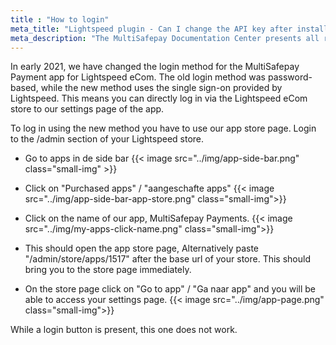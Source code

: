 ```yaml
---
title : "How to login"
meta_title: "Lightspeed plugin - Can I change the API key after installation? - MultiSafepay Docs"
meta_description: "The MultiSafepay Documentation Center presents all relevant information about our Plugins and API. You can also find support pages for payment methods, tools and general questions as well as the contact details of our Support and Integration Teams."
---
```


In early 2021, we have changed the login method for the MultiSafepay Payment app for Lightspeed eCom. The old login method was password-based, while the new method uses the single sign-on provided by Lightspeed. This means you can directly log in via the Lightspeed eCom store to our settings page of the app.

To log in using the new method you have to use our app store page. Login to the /admin section of your Lightspeed store. 

- Go to apps in de side bar 
{{< image src="../img/app-side-bar.png" class="small-img" >}}

- Click on "Purchased apps" / "aangeschafte apps"
{{< image src="../img/app-side-bar-app-store.png" class="small-img">}}

- Click on the name of our app, MultiSafepay Payments. 
{{< image src="../img/my-apps-click-name.png" class="small-img">}}

- This should open the app store page, Alternatively paste "/admin/store/apps/1517" after the base url of your store. This should bring you to the store page immediately.
- On the store page click on "Go to app" / "Ga naar app" and you will be able to access your settings page.
{{< image src="../img/app-page.png" class="small-img">}}


While a login button is present, this one does not work.
